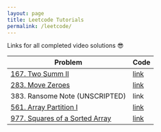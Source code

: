 ```yaml
---
layout: page
title: Leetcode Tutorials
permalink: /leetcode/
---
```


Links for all completed video solutions 😎

| Problem                                                      | Code                                                         |
| ------------------------------------------------------------ | ------------------------------------------------------------ |
| <a href="https://www.youtube.com/watch?v=U_WckZX2_mQ&feature=youtu.be" target="_blank">167. Two Summ II</a> | [link](https://github.com/jakemcannon/leetcode/blob/master/100-199/167_two_sum_2.py) |
| <a href="https://www.youtube.com/watch?v=uSz7BZtL6D4&feature=youtu.be" target="_blank">283. Move Zeroes</a> | [link](https://github.com/jakemcannon/leetcode/blob/master/200-299/283-move-zeroes.py) |
| 383. Ransome Note (UNSCRIPTED)                               | link                                                         |
| <a href="https://www.youtube.com/watch?v=nfRqXHv2JBc" target="_blank">561. Array Partition I</a> | [link](https://github.com/jakemcannon/leetcode/blob/master/500-599/561_array_partition_1.py) |
| <a href="https://www.youtube.com/watch?v=9yJfB54DalY&feature=youtu.be" target="_blank">977. Squares of a Sorted Array</a> | [link](https://github.com/jakemcannon/leetcode/blob/master/900-999/977_squares_of_sorted_array.py) |

